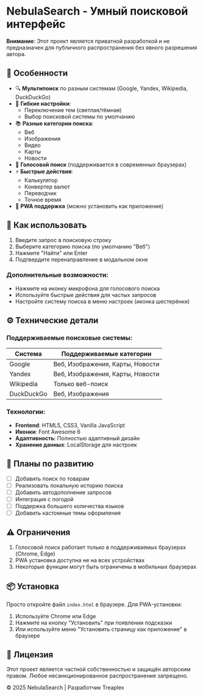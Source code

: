 # NebulaSearch - Умный поисковой интерфейс

**Внимание**: Этот проект является приватной разработкой и не предназначен для публичного распространения без явного разрешения автора.

## 🌟 Особенности

- 🔍 **Мультипоиск** по разным системам (Google, Yandex, Wikipedia, DuckDuckGo)
- 🎨 **Гибкие настройки**:
  - Переключение тем (светлая/тёмная)
  - Выбор поисковой системы по умолчанию
- 📚 **Разные категории поиска**:
  - Веб
  - Изображения
  - Видео
  - Карты
  - Новости
- 🎤 **Голосовой поиск** (поддерживается в современных браузерах)
- ⚡ **Быстрые действия**:
  - Калькулятор
  - Конвертер валют
  - Переводчик
  - Точное время
- 📱 **PWA поддержка** (можно установить как приложение)

## 🚀 Как использовать

1. Введите запрос в поисковую строку
2. Выберите категорию поиска (по умолчанию "Веб")
3. Нажмите "Найти" или Enter
4. Подтвердите перенаправление в модальном окне

### Дополнительные возможности:
- Нажмите на иконку микрофона для голосового поиска
- Используйте быстрые действия для частых запросов
- Настройте систему поиска в меню настроек (иконка шестерёнки)

## ⚙️ Технические детали

### Поддерживаемые поисковые системы:
| Система      | Поддерживаемые категории       |
|--------------|--------------------------------|
| Google       | Веб, Изображения, Карты, Новости |
| Yandex       | Веб, Изображения, Карты, Новости |
| Wikipedia    | Только веб-поиск               |
| DuckDuckGo   | Веб, Изображения               |

### Технологии:
- **Frontend**: HTML5, CSS3, Vanilla JavaScript
- **Иконки**: Font Awesome 6
- **Адаптивность**: Полностью адаптивный дизайн
- **Хранение данных**: LocalStorage для настроек

## 📅 Планы по развитию

- [ ] Добавить поиск по товарам
- [ ] Реализовать локальную историю поиска
- [ ] Добавить автодополнение запросов
- [ ] Интеграция с погодой
- [ ] Поддержка большего количества языков
- [ ] Добавить кастомные темы оформления

## ⚠️ Ограничения

1. Голосовой поиск работает только в поддерживаемых браузерах (Chrome, Edge)
2. PWA установка доступна не на всех устройствах
3. Некоторые функции могут быть ограничены в мобильных браузерах

## 📦 Установка

Просто откройте файл `index.html` в браузере. Для PWA-установки:
1. Используйте Chrome или Edge
2. Нажмите на кнопку "Установить" при появлении подсказки
3. Или используйте меню "Установить страницу как приложение" в браузере

## 📜 Лицензия

Этот проект является частной собственностью и защищён авторским правом. Любое несанкционированное распространение запрещено.

© 2025 NebulaSearch | Разработчик Treaplex
